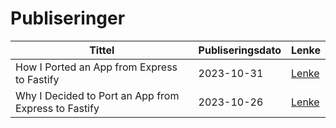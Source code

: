 # Publiseringer

| Tittel                                               | Publiseringsdato | Lenke                                                                 |
| ---------------------------------------------------- | ---------------- | --------------------------------------------------------------------- |
| How I Ported an App from Express to Fastify          | 2023-10-31       | [Lenke](https://amedia.github.io/jotter/2023/express-to-fastify-how/) |
| Why I Decided to Port an App from Express to Fastify | 2023-10-26       | [Lenke](https://amedia.github.io/jotter/2023/express-to-fastify-why/) |
